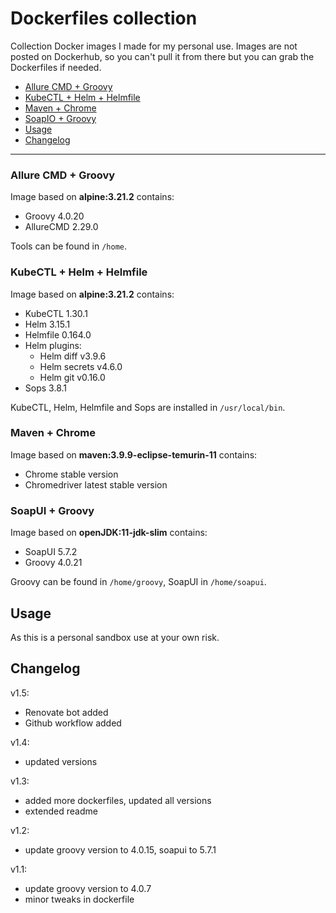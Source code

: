 # Dockerfiles collection

Collection Docker images I made for my personal use. Images are not posted on Dockerhub, so you can't pull it from there but you can grab the Dockerfiles if needed.

<!-- TOC -->
  * [Allure CMD + Groovy](#allure-cmd--groovy)
  * [KubeCTL + Helm + Helmfile](#kubectl--helm--helmfile)
  * [Maven + Chrome](#maven--chrome)
  * [SoapIO + Groovy](#soapio--groovy)
  * [Usage](#usage)
  * [Changelog](#changelog)
<!-- TOC -->
___
### Allure CMD + Groovy

Image based on **alpine:3.21.2** contains:

- Groovy 4.0.20
- AllureCMD 2.29.0

Tools can be found in `/home`.

### KubeCTL + Helm + Helmfile

Image based on **alpine:3.21.2** contains:

- KubeCTL 1.30.1
- Helm 3.15.1
- Helmfile 0.164.0
- Helm plugins:
  - Helm diff v3.9.6
  - Helm secrets v4.6.0
  - Helm git v0.16.0
- Sops 3.8.1

KubeCTL, Helm, Helmfile and Sops are installed in `/usr/local/bin`.

### Maven + Chrome

Image based on **maven:3.9.9-eclipse-temurin-11** contains:

- Chrome stable version
- Chromedriver latest stable version

### SoapUI + Groovy

Image based on **openJDK:11-jdk-slim** contains:
   
- SoapUI 5.7.2
- Groovy 4.0.21

Groovy can be found in `/home/groovy`, SoapUI in `/home/soapui`.

## Usage

As this is a personal sandbox use at your own risk.

## Changelog

v1.5:
- Renovate bot added
- Github workflow added

v1.4:
- updated versions

v1.3:
- added more dockerfiles, updated all versions
- extended readme

v1.2:
- update groovy version to 4.0.15, soapui to 5.7.1

v1.1:
- update groovy version to 4.0.7
- minor tweaks in dockerfile
